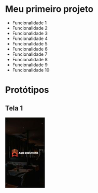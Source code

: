 # Meu primeiro projeto

* Funcionalidade 1
* Funcionalidade 2
* Funcionalidade 3
* Funcionalidade 4
* Funcionalidade 5
* Funcionalidade 6
* Funcionalidade 7
* Funcionalidade 8
* Funcionalidade 9
* Funcionalidade 10

# Protótipos

## Tela 1

![tela de login](/imagens/01.JPG)
